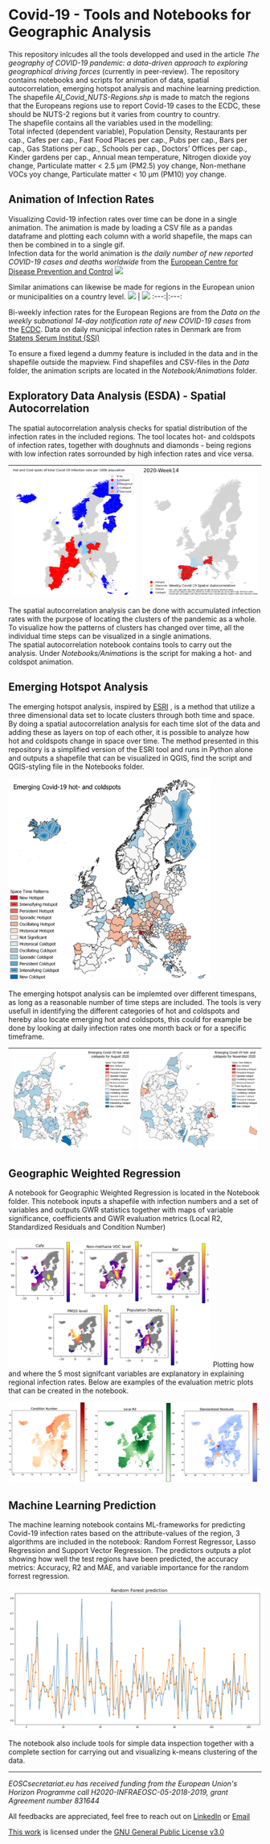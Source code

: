 # Covid-19 - Tools and Notebooks for Geographic Analysis
This repository inlcudes all the tools developped and used in the article *The geography of COVID-19 pandemic: a data-driven approach to exploring geographical driving forces* (currently in peer-review). The repository contains notebooks and scripts for animation of data, spatial autocorrelation, emerging hotspot analysis and machine learning prediction. <br>
The shapefile *AI_Covid_NUTS-Regions.shp* is made to match the regions that the Europeans regions use to report Covid-19 cases to the ECDC, these should be NUTS-2 regions but it varies from country to country. <br>
The shapefile contains all the variables used in the modelling: <br>
Total infected (dependent variable), Population Density, Restaurants per cap., Cafes per cap., Fast Food Places per cap., Pubs per cap., Bars per cap., Gas Stations per cap., Schools per cap., Doctors’ Offices per cap., Kinder gardens per cap., Annual mean temperature, Nitrogen dioxide yoy change, Particulate matter < 2.5 µm (PM2.5) yoy change, Non-methane VOCs yoy change, Particulate matter < 10 µm (PM10) yoy change.

## Animation of Infection Rates
Visualizing Covid-19 infection rates over time can be done in a single animation. The animation is made by loading a CSV file as a pandas dataframe and plotting each column with a world shapefile, the maps can then be combined in to a single gif. <br>
Infection data for the world animation is *the daily number of new reported COVID-19 cases and deaths worldwide* from the [European Centre for Disease Prevention and Control](https://www.ecdc.europa.eu/en/publications-data/download-todays-data-geographic-distribution-covid-19-cases-worldwide)
![](Images/World_Covid-19_timeseries.gif)

Similar animations can likewise be made for regions in the European union or municipalities on a country level. 
![](Images/EU_Covid-19_timeseries.gif)   |  ![](Images/DK_Covid-19_timeseries_EN.gif)
:---:|:---:

Bi-weekly infection rates for the European Regions are from the *Data on the weekly subnational 14-day notification rate of new COVID-19 cases* from the [ECDC](https://www.ecdc.europa.eu/en/publications-data/weekly-subnational-14-day-notification-rate-covid-19). 
Data on daily municipal infection rates in Denmark are from [Statens Serum Institut (SSI)](https://covid19.ssi.dk/overvagningsdata/download-fil-med-overvaagningdata) <br> 

To ensure a fixed legend a dummy feature is included in the data and in the shapefile outside the mapview. Find shapefiles and CSV-files in the *Data* folder, the animation scripts are located in the *Notebook/Animations* folder.

## Exploratory Data Analysis (ESDA) - Spatial Autocorrelation
The spatial autocorrelation analysis checks for spatial distribution of the infection rates in the included regions. The tool locates hot- and coldspots of infection rates, together with doughnuts and diamonds  - being regions with low infection rates sorrounded by high infection rates and vice versa. 

![](Images/EU_Hot_&_Cold_Spots.png) | ![](Images/ESDA_EU_Covid-19_timeseries.gif)
:---:|:---:

The spatial autocorrelation analysis can be done with accumulated infection rates with the purpose of locating the clusters of the pandemic as a whole. To visualize how the patterns of clusters has changed over time, all the individual time steps can be visualized in a single animations. <br>
The spatial autocorrelation notebook contains tools to carry out the analysis. Under *Notebooks/Animations* is the script for making a hot- and coldspot animation.

## Emerging Hotspot Analysis
The emerging hotspot analysis, inspired by [ESRI](https://pro.arcgis.com/en/pro-app/latest/tool-reference/space-time-pattern-mining/emerginghotspots.htm) , is a method that utilize a three dimensional data set to locate clusters through both time and space. By doing a spatial autocorrelation analysis for each time slot of the  data and adding these as layers on top of each other, it is possible to analyze how hot and coldspots change in space over time. The method presented in this repository is a simplified version of the ESRI tool and runs in Python alone and outputs a shapefile that can be visualized in QGIS, find the script and QGIS-styling file in the Notebooks folder. 

<img src="Images/EU_Emerging_Hotspots.png" width="80%" height="80%">

The emerging hotspot analysis can be implemted over different timespans, as long as a reasonable number of time steps are included. The tools is very usefull in identifying the different categories of hot and coldspots and hereby also locate emerging hot and coldspots, this could for example be done by looking at daily infection rates one month back or for a specific timeframe.

![](Images/DK_August_Emerging_Hotspots.png) | ![](Images/DK_November_Emerging_Hotspots.png)
:---:|:---:

## Geographic Weighted Regression
A notebook for Geographic Weighted Regression is located in the Notebook folder. This notebook inputs a shapefile with infection numbers and a set of variables and outputs GWR statistics together with maps of variable significance, coefficients and GWR evaluation metrics (Local R2, Standardized Residuals and Condition Number)

<img src="Images/GWR_Sig-Variables.PNG" width="80%" height="80%">
Plotting how and where the 5 most signifcant variables are explanatory in explaining regional infection rates. Below are examples of the evaluation metric plots that can be created in the notebook.

![](Images/GWR_Eval-Metrics.png)

## Machine Learning Prediction
The machine learning notebook contains ML-frameworks for predicting Covid-19 infection rates based on the attribute-values of the region, 3 algorithms are included in the notebook: Random Forrest Regressor, Lasso Regression and Support Vector Regression. The predictors outputs a plot showing how well the test regions have been predicted, the accuracy metrics: Accuracy, R2 and MAE, and variable importance for the random forrest regression.

![](Images/RandomForest.png)

The notebook also include tools for simple data inspection together with a complete section for carrying out and visualizing k-means clustering of the data.

---

*EOSCsecretariat.eu has received funding from the European Union's Horizon Programme call H2020-INFRAEOSC-05-2018-2019, grant Agreement number 831644*

All feedbacks are appreciated, feel free to reach out on [LinkedIn](https://dk.linkedin.com/in/frederik-hass-310234187) or [Email](mailto:frederiksh@plan.aau.dk?subject=[GitHub]%20Source%20Han%20Sans)


[This work](https://github.com/frhass/Covid-19_geographic_analysis) is licensed under the [GNU General Public License v3.0](https://www.gnu.org/licenses/gpl-3.0.html) 
